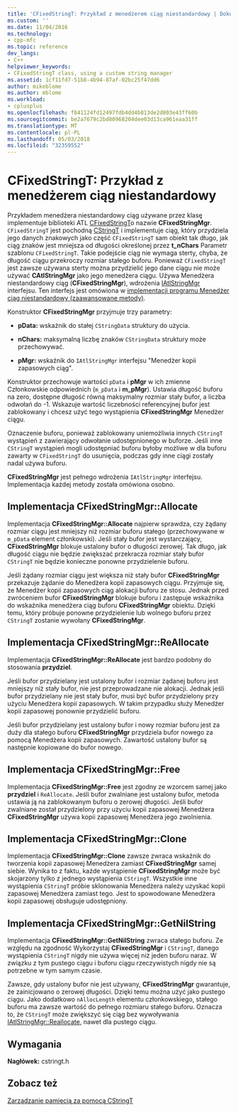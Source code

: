 ```yaml
---
title: 'CFixedStringT: Przykład z menedżerem ciąg niestandardowy | Dokumentacja firmy Microsoft'
ms.custom: ''
ms.date: 11/04/2016
ms.technology:
- cpp-mfc
ms.topic: reference
dev_langs:
- C++
helpviewer_keywords:
- CFixedStringT class, using a custom string manager
ms.assetid: 1cf11fd7-51b8-4b94-87af-02bc25f47dd6
author: mikeblome
ms.author: mblome
ms.workload:
- cplusplus
ms.openlocfilehash: f841124fd12497fdb4dd4b813de2d803e43ff60b
ms.sourcegitcommit: be2a7679c2bd80968204dee03d13ca961eaa31ff
ms.translationtype: MT
ms.contentlocale: pl-PL
ms.lasthandoff: 05/03/2018
ms.locfileid: "32359552"
---
```

# <a name="cfixedstringt-example-of-a-custom-string-manager"></a>CFixedStringT: Przykład z menedżerem ciąg niestandardowy
Przykładem menedżera niestandardowy ciąg używane przez klasę implementuje biblioteki ATL [CFixedStringT](../atl-mfc-shared/reference/cfixedstringt-class.md)o nazwie **CFixedStringMgr**. `CFixedStringT` jest pochodną [CStringT](../atl-mfc-shared/reference/cstringt-class.md) i implementuje ciąg, który przydziela jego danych znakowych jako część `CFixedStringT` sam obiekt tak długo, jak ciąg znaków jest mniejsza od długości określonej przez **t_nChars** Parametr szablonu `CFixedStringT`. Takie podejście ciąg nie wymaga sterty, chyba, że długość ciągu przekroczy rozmiar stałego buforu. Ponieważ `CFixedStringT` jest zawsze używana sterty można przydzielić jego dane ciągu nie może używać **CAtlStringMgr** jako jego menedżera ciągu. Używa Menedżera niestandardowy ciąg (**CFixedStringMgr**), wdrożenia [IAtlStringMgr](../atl-mfc-shared/reference/iatlstringmgr-class.md) interfejsu. Ten interfejs jest omówiona w [implementacji programu Menedżer ciąg niestandardowy (zaawansowane metody)](../atl-mfc-shared/implementation-of-a-custom-string-manager-advanced-method.md).  
  
 Konstruktor **CFixedStringMgr** przyjmuje trzy parametry:  
  
-   **pData:** wskaźnik do stałej `CStringData` struktury do użycia.  
  
-   **nChars:** maksymalną liczbę znaków `CStringData` struktury może przechowywać.  
  
-   **pMgr:** wskaźnik do `IAtlStringMgr` interfejsu "Menedżer kopii zapasowych ciąg".  
  
 Konstruktor przechowuje wartości `pData` i **pMgr** w ich zmienne Członkowskie odpowiednich (`m_pData` i **m_pMgr**). Ustawia długość buforu na zero, dostępne długość równą maksymalny rozmiar stały bufor, a liczba odwołań do -1. Wskazuje wartość liczebności referencyjnej bufor jest zablokowany i chcesz użyć tego wystąpienia **CFixedStringMgr** Menedżer ciągu.  
  
 Oznaczenie buforu, ponieważ zablokowany uniemożliwia innych `CStringT` wystąpień z zawierający odwołanie udostępnionego w buforze. Jeśli inne `CStringT` wystąpień mogli udostępniać buforu byłoby możliwe w dla buforu zawarty w `CFixedStringT` do usunięcia, podczas gdy inne ciągi zostały nadal używa buforu.  
  
 **CFixedStringMgr** jest pełnego wdrożenia `IAtlStringMgr` interfejsu. Implementacja każdej metody została omówiona osobno.  
  
## <a name="implementation-of-cfixedstringmgrallocate"></a>Implementacja CFixedStringMgr::Allocate  
 Implementacja **CFixedStringMgr::Allocate** najpierw sprawdza, czy żądany rozmiar ciągu jest mniejszy niż rozmiar buforu stałego (przechowywane w `m_pData` element członkowski). Jeśli stały bufor jest wystarczający, **CFixedStringMgr** blokuje ustalony bufor o długości zerowej. Tak długo, jak długość ciągu nie będzie zwiększać przekracza rozmiar stały bufor `CStringT` nie będzie konieczne ponowne przydzielenie buforu.  
  
 Jeśli żądany rozmiar ciągu jest większa niż stały bufor **CFixedStringMgr** przekazuje żądanie do Menedżera kopii zapasowych ciągu. Przyjmuje się, że Menedżer kopii zapasowych ciąg alokacji buforu ze stosu. Jednak przed zwróceniem bufor **CFixedStringMgr** blokuje buforu i zastępuje wskaźnika do wskaźnika menedżera ciąg buforu **CFixedStringMgr** obiektu. Dzięki temu, który próbuje ponowne przydzielenie lub wolnego buforu przez `CStringT` zostanie wywołany **CFixedStringMgr**.  
  
## <a name="implementation-of-cfixedstringmgrreallocate"></a>Implementacja CFixedStringMgr::ReAllocate  
 Implementacja **CFixedStringMgr::ReAllocate** jest bardzo podobny do stosowania **przydziel**.  
  
 Jeśli bufor przydzielany jest ustalony bufor i rozmiar żądanej buforu jest mniejszy niż stały bufor, nie jest przeprowadzane nie alokacji. Jednak jeśli bufor przydzielany nie jest stały bufor, musi być bufor przydzielony przy użyciu Menedżera kopii zapasowych. W takim przypadku służy Menedżer kopii zapasowej ponownie przydzielić buforu.  
  
 Jeśli bufor przydzielany jest ustalony bufor i nowy rozmiar buforu jest za duży dla stałego buforu **CFixedStringMgr** przydziela bufor nowego za pomocą Menedżera kopii zapasowych. Zawartość ustalony bufor są następnie kopiowane do bufor nowego.  
  
## <a name="implementation-of-cfixedstringmgrfree"></a>Implementacja CFixedStringMgr::Free  
 Implementacja **CFixedStringMgr::Free** jest zgodny ze wzorcem samej jako **przydziel** i `ReAllocate`. Jeśli bufor zwalniane jest ustalony bufor, metoda ustawia ją na zablokowanym buforu o zerowej długości. Jeśli bufor zwalniane został przydzielony przy użyciu kopii zapasowej Menedżera **CFixedStringMgr** używa kopii zapasowej Menedżera jego zwolnienia.  
  
## <a name="implementation-of-cfixedstringmgrclone"></a>Implementacja CFixedStringMgr::Clone  
 Implementacja **CFixedStringMgr::Clone** zawsze zwraca wskaźnik do tworzenia kopii zapasowej Menedżera zamiast **CFixedStringMgr** samej siebie. Wynika to z faktu, każde wystąpienie **CFixedStringMgr** może być skojarzony tylko z jednego wystąpienia `CStringT`. Wszystkie inne wystąpienia `CStringT` próbie sklonowania Menedżera należy uzyskać kopii zapasowej Menedżera zamiast tego. Jest to spowodowane Menedżera kopii zapasowej obsługuje udostępniony.  
  
## <a name="implementation-of-cfixedstringmgrgetnilstring"></a>Implementacja CFixedStringMgr::GetNilString  
 Implementacja **CFixedStringMgr::GetNilString** zwraca stałego buforu. Ze względu na zgodność Wykorzystaj **CFixedStringMgr** i `CStringT`, danego wystąpienia `CStringT` nigdy nie używa więcej niż jeden buforu naraz. W związku z tym pustego ciągu i buforu ciągu rzeczywistych nigdy nie są potrzebne w tym samym czasie.  
  
 Zawsze, gdy ustalony bufor nie jest używany, **CFixedStringMgr** gwarantuje, że zainicjowano o zerowej długości. Dzięki temu można użyć jako pustego ciągu. Jako dodatkowo `nAllocLength` elementu członkowskiego, stałego buforu ma zawsze wartość do pełnego rozmiaru stałego buforu. Oznacza to, że `CStringT` może zwiększyć się ciąg bez wywoływania [IAtlStringMgr::Reallocate](../atl-mfc-shared/reference/iatlstringmgr-class.md#reallocate), nawet dla pustego ciągu.  
  
## <a name="requirements"></a>Wymagania  
 **Nagłówek:** cstringt.h  
  
## <a name="see-also"></a>Zobacz też  
 [Zarządzanie pamięcią za pomocą CStringT](../atl-mfc-shared/memory-management-with-cstringt.md)


